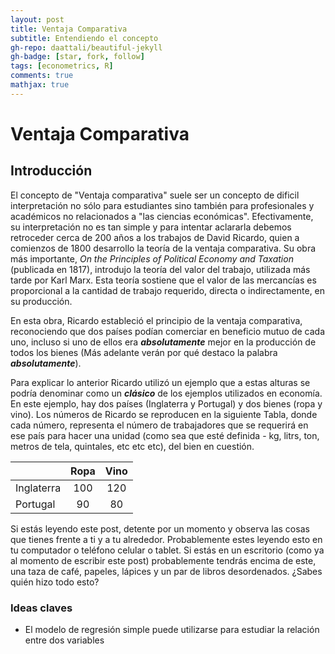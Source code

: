 ```yaml
---
layout: post
title: Ventaja Comparativa
subtitle: Entendiendo el concepto 
gh-repo: daattali/beautiful-jekyll
gh-badge: [star, fork, follow]
tags: [econometrics, R]
comments: true
mathjax: true
---
```

<script type="text/javascript" async
  src="https://cdn.mathjax.org/mathjax/latest/MathJax.js?config=TeX-MML-AM_CHTML">
</script>

# Ventaja Comparativa 

## Introducción
El concepto de "Ventaja comparativa" suele ser un concepto de dificil interpretación no sólo para estudiantes sino también para profesionales y académicos no relacionados a "las ciencias económicas". Efectivamente, su interpretación no es tan simple y para intentar aclararla debemos retroceder cerca de 200 años a los trabajos de David Ricardo, quien a comienzos de 1800 desarrollo la teoría de la ventaja comparativa. Su obra más importante, _On the Principles of Political Economy and Taxation_ (publicada en 1817), introdujo la teoría del valor del trabajo, utilizada más tarde por Karl Marx. Esta teoría sostiene que el valor de las mercancías es proporcional a la cantidad de trabajo requerido, directa o indirectamente, en su producción. 

En esta obra, Ricardo estableció el principio de la ventaja comparativa, reconociendo que dos países podían comerciar en beneficio mutuo de cada uno, incluso si uno de ellos era **_absolutamente_** mejor en la producción de todos los bienes (Más adelante verán por qué destaco la palabra **_absolutamente_**).

Para explicar lo anterior Ricardo utilizó un ejemplo que a estas alturas se podría denominar como un **_clásico_** de los ejemplos utilizados en economía. En este ejemplo, hay dos países (Inglaterra y Portugal) y dos bienes (ropa y vino).  Los números de Ricardo se reproducen en la siguiente Tabla, donde cada número, representa el número de trabajadores que se requerirá en ese país para hacer una unidad (como sea que esté definida - kg, litrs, ton, metros de tela, quintales, etc etc etc), del bien en cuestión.

|             | Ropa   | Vino   |
|-------------|:------:|:------:|
| Inglaterra  |  100   | 120    |
| Portugal    | 90     | 80     |





Si estás leyendo este post, detente por un momento y observa las cosas que tienes frente a ti y a tu alrededor. Probablemente estes leyendo esto en tu computador o teléfono celular o tablet. Si estás en un escritorio (como ya al momento de escribir este post) probablemente tendrás encima de este, una taza de café, papeles, lápices y un par de libros desordenados. ¿Sabes quién hizo todo esto? 





### Ideas claves
* El modelo de regresión simple puede utilizarse para estudiar la relación entre dos variables

